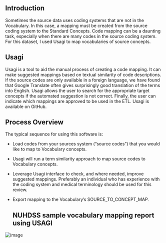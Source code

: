 ## Introduction
Sometimes the source data uses coding systems that are not in the Vocabulary. In this case, a mapping must be created from the source coding system to the Standard Concepts. 
Code mapping can be a daunting task, especially when there are many codes in the source coding system. For this dataset, I used Usagi to map vocabularies of source concepts. 
## Usagi 
Usagi is a tool to aid the manual process of creating a code mapping. It can make suggested mappings based on textual similarity of code descriptions. 
If the source codes are only available in a foreign language, we have found that Google Translate often gives surprisingly good translation of the terms into English. 
Usagi allows the user to search for the appropriate target concepts if the automated suggestion is not correct. 
Finally, the user can indicate which mappings are approved to be used in the ETL. Usagi is available on GitHub.
## Process Overview
The typical sequence for using this software is:
- Load codes from your sources system (“source codes”) that you would like to map to Vocabulary concepts.
- Usagi will run a term similarity approach to map source codes to Vocabulary concepts.
- Leverage Usagi interface to check, and where needed, improve suggested mappings. Preferably an individual who has experience with the coding system and medical terminology should be used for this review.
- Export mapping to the Vocabulary’s SOURCE_TO_CONCEPT_MAP.

  ## NUHDSS sample vocabulary mapping report using USAGI
  
![image](https://github.com/Chebet254/NUHDSS-Residence-VA-ETL-to-OMOP/assets/93149259/df23d74a-f2c8-419b-834d-418ae1efa5c6)
